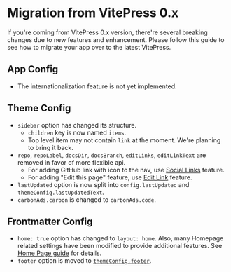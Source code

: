 # Migration from VitePress 0.x

If you're coming from VitePress 0.x version, there're several breaking changes due to new features and enhancement. Please follow this guide to see how to migrate your app over to the latest VitePress.

## App Config

- The internationalization feature is not yet implemented.

## Theme Config

- `sidebar` option has changed its structure.
  - `children` key is now named `items`.
  - Top level item may not contain `link` at the moment. We're planning to bring it back.
- `repo`, `repoLabel`, `docsDir`, `docsBranch`, `editLinks`, `editLinkText` are removed in favor of more flexible api.
  - For adding GitHub link with icon to the nav, use [Social Links](../reference/default-theme-nav#navigation-links) feature.
  - For adding "Edit this page" feature, use [Edit Link](../reference/default-theme-edit-link) feature.
- `lastUpdated` option is now split into `config.lastUpdated` and `themeConfig.lastUpdatedText`.
- `carbonAds.carbon` is changed to `carbonAds.code`.

## Frontmatter Config

- `home: true` option has changed to `layout: home`. Also, many Homepage related settings have been modified to provide additional features. See [Home Page guide](../reference/default-theme-home-page) for details.
- `footer` option is moved to [`themeConfig.footer`](../reference/default-theme-config#footer).
